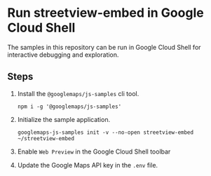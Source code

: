 # Run streetview-embed in Google Cloud Shell

The samples in this repository can be run in Google Cloud Shell for interactive debugging and exploration.

## Steps

1. Install the `@googlemaps/js-samples` cli tool.

    ```
    npm i -g '@googlemaps/js-samples'
    ```
1. Initialize the sample application. 
    ```
    googlemaps-js-samples init -v --no-open streetview-embed ~/streetview-embed
    ```
1. Enable `Web Preview` in the Google Cloud Shell toolbar
1. Update the Google Maps API key in the `.env` file.
